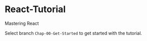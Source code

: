 # React-Tutorial
Mastering React

Select branch `Chap-00-Get-Started` to get started with the tutorial.